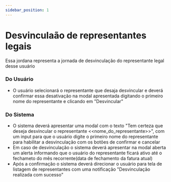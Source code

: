 ```yaml
---
sidebar_position: 1
---
```


# Desvinculaão de representantes legais

Essa jordana representa a jornada de desvinculação do representante legal desse usuário

### Do Usuário
- O usuário selecionará o representante que desaja desvincular e deverá confirmar essa desativação na modal apresentada digitando o primeiro nome do representante e clicando em "Desvincular"


### Do Sistema
- O sistema deverá apresentar uma modal com o texto "Tem certeza que deseja desvincular o representante <<nome_do_representante>>", com um input para que o usuário digite o primeiro nome do representante para habilitar a desvinculação com os botões de confirmar e cancelar
- Em caso de desvinculação o sistema deverá apresentar na modal aberta um alerta informando que o usuário do representante ficará ativo até o fechameto do mês recorrente(data de fechamento da fatura atual)
- Após a confirmação o sistema deverá direcionar o usuário para tela de listagem de representantes com uma notificação "Desvinculação realizada com sucesso"